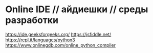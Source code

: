 # Online IDE // айдиешки // среды разработки

https://ide.geeksforgeeks.org/
https://jsfiddle.net/
https://repl.it/languages/python3
https://www.onlinegdb.com/online_python_compiler